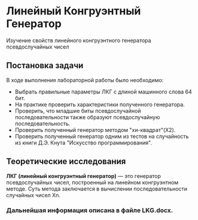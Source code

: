 # Линейный Конгруэнтный Генератор
Изучение свойств линейного конгруэнтного генератора псевдослучайных чисел
## Постановка задачи
В ходе выполнения лабораторной работы было необходимо:
-	Выбрать правильные параметры ЛКГ с длиной машинного слова 64 бит.
-	На практике проверить характеристики полученного генератора.
-	Проверить, что младшие биты псевдослучайной последовательности также образуют псевдослучайную последовательность.
-	Проверить полученный генератор методом "хи-квадрат"(X2).
-	Проверить полученный генератор одним из тестов на случайность из книги Д.Э. Кнута "Искусство программирования".
## Теоретические исследования
**ЛКГ (линейный конгруэнтный генератор)** — это генератор псевдослучайных чисел, построенный на линейном конгруэнтном методе. Суть метода заключается в вычислении последовательности случайных чисел Xn.

### Дальнейшая информация описана в файле LKG.docx.
